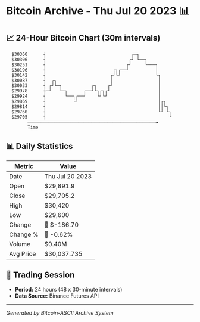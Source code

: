 # Bitcoin Archive - Thu Jul 20 2023 📊

## 📈 24-Hour Bitcoin Chart (30m intervals)

```
  $30360      ┤                                ┌─┐             
  $30306      ┤                               ┌┘ └──┐          
  $30251      ┤                              ┌┘     └───┐      
  $30196      ┤                         ┌┐┌──┘          │      
  $30142      ┤                        ┌┘└┘             └┐     
  $30087      ┤  ┌┐                    │                 │     
  $30033      ┤ ┌┘└─┐           ┌┐    ┌┘                 │     
  $29978      ┼─┘   └─┐      ┌──┘└┐┌┐┌┘                  │     
  $29924      ┤       └──┐┌──┘    └┘└┘                   │     
  $29869      ┤          └┘                              │┌┐   
  $29814      ┤                                          ││└┐  
  $29760      ┤                                          └┘ └┐ 
  $29705      ┤                                              └ 
        ────────────────────────────────────────────────→
        Time
```

## 📊 Daily Statistics

| Metric | Value |
|--------|-------|
| Date | Thu Jul 20 2023 |
| Open | $29,891.9 |
| Close | $29,705.2 |
| High | $30,420 |
| Low | $29,600 |
| Change | 🔴 $-186.70 |
| Change % | 🔴 -0.62% |
| Volume | $0.40M |
| Avg Price | $30,037.735 |

## 📅 Trading Session

- **Period:** 24 hours (48 x 30-minute intervals)
- **Data Source:** Binance Futures API

---
*Generated by Bitcoin-ASCII Archive System*
